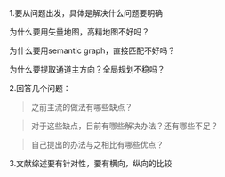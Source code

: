 1.要从问题出发，具体是解决什么问题要明确

为什么要用矢量地图，高精地图不好吗？

为什么要用semantic graph，直接匹配不好吗？

为什么要提取通道主方向？全局规划不稳吗？

2.回答几个问题：

> 之前主流的做法有哪些缺点？

> 对于这些缺点，目前有哪些解决办法？还有哪些不足？

> 自己提出的办法与之相比有哪些优点？

3.文献综述要有针对性，要有横向，纵向的比较

